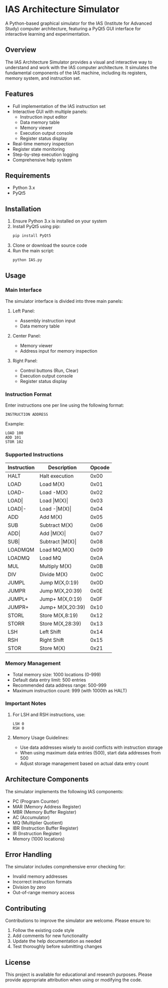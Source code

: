 # IAS Architecture Simulator

A Python-based graphical simulator for the IAS (Institute for Advanced Study) computer architecture, featuring a PyQt5 GUI interface for interactive learning and experimentation.

## Overview

The IAS Architecture Simulator provides a visual and interactive way to understand and work with the IAS computer architecture. It simulates the fundamental components of the IAS machine, including its registers, memory system, and instruction set.

## Features

- Full implementation of the IAS instruction set
- Interactive GUI with multiple panels:
  - Instruction input editor
  - Data memory table
  - Memory viewer
  - Execution output console
  - Register status display
- Real-time memory inspection
- Register state monitoring
- Step-by-step execution logging
- Comprehensive help system

## Requirements

- Python 3.x
- PyQt5

## Installation

1. Ensure Python 3.x is installed on your system
2. Install PyQt5 using pip:
   ```bash
   pip install PyQt5
   ```
3. Clone or download the source code
4. Run the main script:
   ```bash
   python IAS.py
   ```

## Usage

### Main Interface

The simulator interface is divided into three main panels:

1. Left Panel:
   - Assembly instruction input
   - Data memory table

2. Center Panel:
   - Memory viewer
   - Address input for memory inspection

3. Right Panel:
   - Control buttons (Run, Clear)
   - Execution output console
   - Register status display

### Instruction Format

Enter instructions one per line using the following format:
```
INSTRUCTION ADDRESS
```
Example:
```
LOAD 100
ADD 101
STOR 102
```

### Supported Instructions

| Instruction | Description | Opcode |
|-------------|-------------|---------|
| HALT        | Halt execution | 0x00 |
| LOAD        | Load M(X) | 0x01 |
| LOAD-       | Load -M(X) | 0x02 |
| LOAD\|      | Load \|M(X)\| | 0x03 |
| LOAD\|-     | Load -\|M(X)\| | 0x04 |
| ADD         | Add M(X) | 0x05 |
| SUB         | Subtract M(X) | 0x06 |
| ADD\|       | Add \|M(X)\| | 0x07 |
| SUB\|       | Subtract \|M(X)\| | 0x08 |
| LOADMQM     | Load MQ,M(X) | 0x09 |
| LOADMQ      | Load MQ | 0x0A |
| MUL         | Multiply M(X) | 0x0B |
| DIV         | Divide M(X) | 0x0C |
| JUMPL       | Jump M(X,0:19) | 0x0D |
| JUMPR       | Jump M(X,20:39) | 0x0E |
| JUMPL+      | Jump+ M(X,0:19) | 0x0F |
| JUMPR+      | Jump+ M(X,20:39) | 0x10 |
| STORL       | Store M(X,8:19) | 0x12 |
| STORR       | Store M(X,28:39) | 0x13 |
| LSH         | Left Shift | 0x14 |
| RSH         | Right Shift | 0x15 |
| STOR        | Store M(X) | 0x21 |

### Memory Management

- Total memory size: 1000 locations (0-999)
- Default data entry limit: 500 entries
- Recommended data address range: 500-999
- Maximum instruction count: 999 (with 1000th as HALT)

### Important Notes

1. For LSH and RSH instructions, use:
   ```
   LSH 0
   RSH 0
   ```

2. Memory Usage Guidelines:
   - Use data addresses wisely to avoid conflicts with instruction storage
   - When using maximum data entries (500), start data addresses from 500
   - Adjust storage management based on actual data entry count

## Architecture Components

The simulator implements the following IAS components:

- PC (Program Counter)
- MAR (Memory Address Register)
- MBR (Memory Buffer Register)
- AC (Accumulator)
- MQ (Multiplier Quotient)
- IBR (Instruction Buffer Register)
- IR (Instruction Register)
- Memory (1000 locations)

## Error Handling

The simulator includes comprehensive error checking for:
- Invalid memory addresses
- Incorrect instruction formats
- Division by zero
- Out-of-range memory access

## Contributing

Contributions to improve the simulator are welcome. Please ensure to:
1. Follow the existing code style
2. Add comments for new functionality
3. Update the help documentation as needed
4. Test thoroughly before submitting changes

## License

This project is available for educational and research purposes. Please provide appropriate attribution when using or modifying the code.

